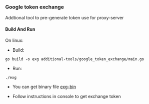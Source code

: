 ### Google token exchange
Addtional tool to pre-generate token use for proxy-server
#### Build And Run

On linux:
* Build: 
```shell
go build -o exg additional-tools/google_token_exchange/main.go

```

* Run:
```shell
./exg
```

* You can get binary file [exg-bin](../../bin/exg)

* Follow instructions in console to get exchange token


